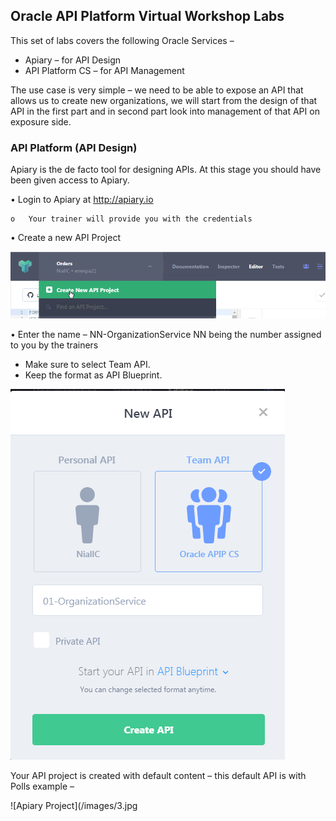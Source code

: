 ## Oracle API Platform Virtual Workshop Labs

This set of labs covers the following Oracle Services –
- Apiary – for API Design
- API Platform CS – for API Management


The use case is very simple – we need to be able to expose an API that allows us to create new organizations, we will start from the design of that API in the first part and in second part look into management of that API on exposure side.


### API Platform (API Design)

Apiary is the de facto tool for designing APIs. At this stage you should have been given access to Apiary.

•	Login to Apiary at http://apiary.io

    o	Your trainer will provide you with the credentials

•	Create a new API Project

![Apiary Project](/images/1.png)

•	Enter the name – NN-OrganizationService
NN being the number assigned to you by the trainers
-	Make sure to select Team API. 
-	Keep the format as API Blueprint. 

![Apiary Project](/images/2.png)

Your API project is created with default content – this default API is with Polls example –

![Apiary Project](/images/3.jpg

